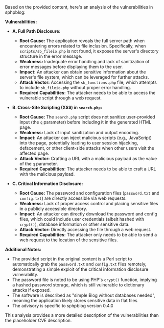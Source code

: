 Based on the provided content, here's an analysis of the vulnerabilities in sphpblog:

**Vulnerabilities:**

*   **A. Full Path Disclosure:**
    *   **Root Cause:** The application reveals the full server path when encountering errors related to file inclusion. Specifically, when `scripts/sb_fileio.php` is not found, it exposes the server's directory structure in the error message.
    *   **Weakness:** Inadequate error handling and lack of sanitization of error messages before displaying them to the user.
    *   **Impact:** An attacker can obtain sensitive information about the server's file system, which can be leveraged for further attacks.
    *   **Attack Vector:** Accessing the `sb_functions.php` file, which attempts to include `sb_fileio.php` without proper error handling.
    *   **Required Capabilities:** The attacker needs to be able to access the vulnerable script through a web request.

*   **B. Cross-Site Scripting (XSS) in `search.php`:**
    *   **Root Cause:** The `search.php` script does not sanitize user-provided input (the `q` parameter) before including it in the generated HTML page.
    *   **Weakness:** Lack of input sanitization and output encoding.
    *   **Impact:** An attacker can inject malicious scripts (e.g., JavaScript) into the page, potentially leading to user session hijacking, defacement, or other client-side attacks when other users visit the affected page.
    *   **Attack Vector:** Crafting a URL with a malicious payload as the value of the `q` parameter.
    *   **Required Capabilities:** The attacker needs to be able to craft a URL with the malicious payload.

*  **C. Critical Information Disclosure:**
    *   **Root Cause:** The password and configuration files (`password.txt` and `config.txt`) are directly accessible via web requests.
    *   **Weakness:** Lack of proper access control and placing sensitive files in a publicly accessible directory.
    *   **Impact:** An attacker can directly download the password and config files, which could include user credentials (albeit hashed with `crypt()`), database information or other sensitive data.
    *   **Attack Vector:** Directly accessing the file through a web request.
    *    **Required Capabilities:** The attacker only needs to be able to send a web request to the location of the sensitive files.

**Additional Notes:**

*   The provided script in the original content is a Perl script to automatically grab the `password.txt` and `config.txt` files remotely, demonstrating a simple exploit of the critical information disclosure vulnerability.
*  The password file is noted to be using PHP's `crypt()` function, implying a hashed password storage, which is still vulnerable to dictionary attacks if exposed.
*   The software is described as "simple Blog without databases needed", meaning the application likely stores sensitive data in flat files.
* The advisory is specific to sphpblog version 0.4.0

This analysis provides a more detailed description of the vulnerabilities than the placeholder CVE description.